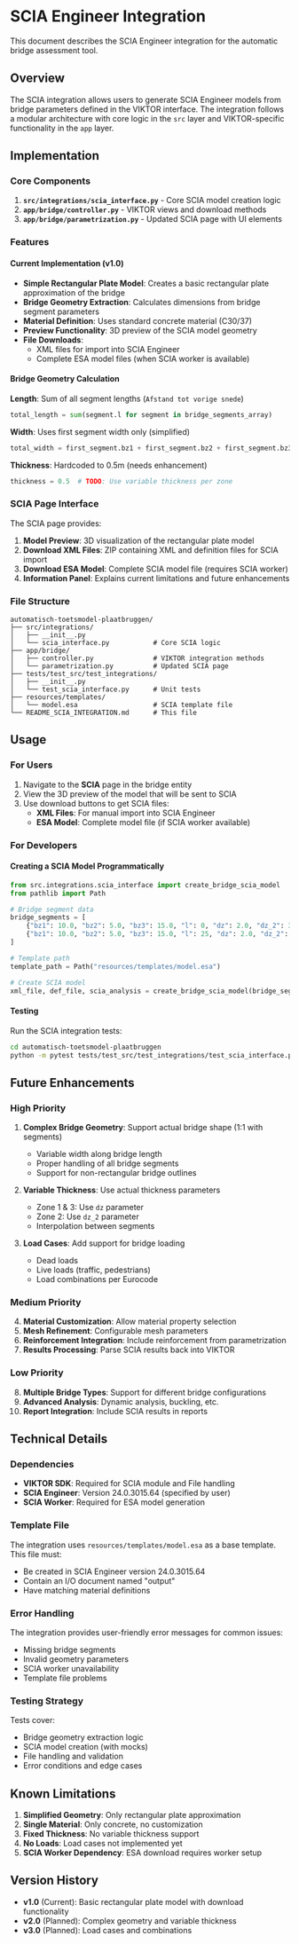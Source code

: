 # SCIA Engineer Integration

This document describes the SCIA Engineer integration for the automatic bridge assessment tool.

## Overview

The SCIA integration allows users to generate SCIA Engineer models from bridge parameters defined in the VIKTOR interface. The integration follows a modular architecture with core logic in the `src` layer and VIKTOR-specific functionality in the `app` layer.

## Implementation

### Core Components

1. **`src/integrations/scia_interface.py`** - Core SCIA model creation logic
2. **`app/bridge/controller.py`** - VIKTOR views and download methods  
3. **`app/bridge/parametrization.py`** - Updated SCIA page with UI elements

### Features

#### Current Implementation (v1.0)

- **Simple Rectangular Plate Model**: Creates a basic rectangular plate approximation of the bridge
- **Bridge Geometry Extraction**: Calculates dimensions from bridge segment parameters
- **Material Definition**: Uses standard concrete material (C30/37) 
- **Preview Functionality**: 3D preview of the SCIA model geometry
- **File Downloads**: 
  - XML files for import into SCIA Engineer
  - Complete ESA model files (when SCIA worker is available)

#### Bridge Geometry Calculation

**Length**: Sum of all segment lengths (`Afstand tot vorige snede`)
```python
total_length = sum(segment.l for segment in bridge_segments_array)
```

**Width**: Uses first segment width only (simplified)
```python
total_width = first_segment.bz1 + first_segment.bz2 + first_segment.bz3
```

**Thickness**: Hardcoded to 0.5m (needs enhancement)
```python
thickness = 0.5  # TODO: Use variable thickness per zone
```

### SCIA Page Interface

The SCIA page provides:

1. **Model Preview**: 3D visualization of the rectangular plate model
2. **Download XML Files**: ZIP containing XML and definition files for SCIA import
3. **Download ESA Model**: Complete SCIA model file (requires SCIA worker)
4. **Information Panel**: Explains current limitations and future enhancements

### File Structure

```
automatisch-toetsmodel-plaatbruggen/
├── src/integrations/
│   ├── __init__.py
│   └── scia_interface.py           # Core SCIA logic
├── app/bridge/
│   ├── controller.py               # VIKTOR integration methods
│   └── parametrization.py          # Updated SCIA page
├── tests/test_src/test_integrations/
│   ├── __init__.py
│   └── test_scia_interface.py      # Unit tests
├── resources/templates/
│   └── model.esa                   # SCIA template file
└── README_SCIA_INTEGRATION.md      # This file
```

## Usage

### For Users

1. Navigate to the **SCIA** page in the bridge entity
2. View the 3D preview of the model that will be sent to SCIA
3. Use download buttons to get SCIA files:
   - **XML Files**: For manual import into SCIA Engineer
   - **ESA Model**: Complete model file (if SCIA worker available)

### For Developers

#### Creating a SCIA Model Programmatically

```python
from src.integrations.scia_interface import create_bridge_scia_model
from pathlib import Path

# Bridge segment data
bridge_segments = [
    {"bz1": 10.0, "bz2": 5.0, "bz3": 15.0, "l": 0, "dz": 2.0, "dz_2": 3.0},
    {"bz1": 10.0, "bz2": 5.0, "bz3": 15.0, "l": 25, "dz": 2.0, "dz_2": 3.0},
]

# Template path
template_path = Path("resources/templates/model.esa")

# Create SCIA model
xml_file, def_file, scia_analysis = create_bridge_scia_model(bridge_segments, template_path)
```

#### Testing

Run the SCIA integration tests:
```bash
cd automatisch-toetsmodel-plaatbruggen
python -m pytest tests/test_src/test_integrations/test_scia_interface.py -v
```

## Future Enhancements

### High Priority

1. **Complex Bridge Geometry**: Support actual bridge shape (1:1 with segments)
   - Variable width along bridge length
   - Proper handling of all bridge segments
   - Support for non-rectangular bridge outlines

2. **Variable Thickness**: Use actual thickness parameters
   - Zone 1 & 3: Use `dz` parameter
   - Zone 2: Use `dz_2` parameter
   - Interpolation between segments

3. **Load Cases**: Add support for bridge loading
   - Dead loads
   - Live loads (traffic, pedestrians)
   - Load combinations per Eurocode

### Medium Priority

4. **Material Customization**: Allow material property selection
5. **Mesh Refinement**: Configurable mesh parameters
6. **Reinforcement Integration**: Include reinforcement from parametrization
7. **Results Processing**: Parse SCIA results back into VIKTOR

### Low Priority

8. **Multiple Bridge Types**: Support for different bridge configurations
9. **Advanced Analysis**: Dynamic analysis, buckling, etc.
10. **Report Integration**: Include SCIA results in reports

## Technical Details

### Dependencies

- **VIKTOR SDK**: Required for SCIA module and File handling
- **SCIA Engineer**: Version 24.0.3015.64 (specified by user)
- **SCIA Worker**: Required for ESA model generation

### Template File

The integration uses `resources/templates/model.esa` as a base template. This file must:
- Be created in SCIA Engineer version 24.0.3015.64
- Contain an I/O document named "output"
- Have matching material definitions

### Error Handling

The integration provides user-friendly error messages for common issues:
- Missing bridge segments
- Invalid geometry parameters
- SCIA worker unavailability
- Template file problems

### Testing Strategy

Tests cover:
- Bridge geometry extraction logic
- SCIA model creation (with mocks)
- File handling and validation
- Error conditions and edge cases

## Known Limitations

1. **Simplified Geometry**: Only rectangular plate approximation
2. **Single Material**: Only concrete, no customization
3. **Fixed Thickness**: No variable thickness support
4. **No Loads**: Load cases not implemented yet
5. **SCIA Worker Dependency**: ESA download requires worker setup

## Version History

- **v1.0** (Current): Basic rectangular plate model with download functionality
- **v2.0** (Planned): Complex geometry and variable thickness
- **v3.0** (Planned): Load cases and combinations
